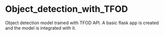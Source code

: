# Object_detection_with_TFOD
Object detection model trained with TFOD API. A basic flask app is created and the model is integrated with it. 
